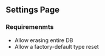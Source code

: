 ## Settings Page

### Requiremenmts

* Allow erasing entire DB
* Allow a factory-default type reset
